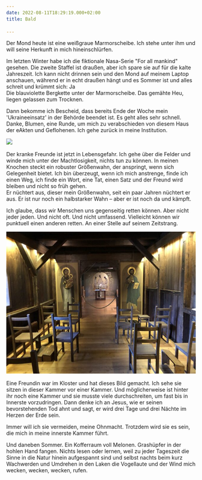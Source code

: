 ```yaml
---
date: 2022-08-11T18:29:19.000+02:00
title: Bald

---
```

Der Mond heute ist eine weißgraue Marmorscheibe. Ich stehe unter ihm und will seine Herkunft in mich hineinschlürfen.

Im letzten Winter habe ich die fiktionale Nasa-Serie "For all mankind" gesehen. Die zweite Staffel ist draußen, aber ich spare sie auf für die kalte Jahreszeit. Ich kann nicht drinnen sein und den Mond auf meinem Laptop anschauen, während er in echt draußen hängt und es Sommer ist und alles schreit und krümmt sich: Ja  
Die blauviolette Bergkette unter der Marmorscheibe. Das gemähte Heu, liegen gelassen zum Trocknen.

Dann bekomme ich Bescheid, dass bereits Ende der Woche mein 'Ukraineeinsatz' in der Behörde beendet ist. Es geht alles sehr schnell. Danke, Blumen, eine Runde, um mich zu verabschieden von diesem Haus der eAkten und Geflohenen. Ich gehe zurück in meine Institution.

![](/uploads/kiesel-gelbe-blume.jpg)

Der kranke Freunde ist jetzt in Lebensgefahr. Ich gehe über die Felder und winde mich unter der Machtlosigkeit, nichts tun zu können. In meinen Knochen steckt ein robuster Größenwahn, der anspringt, wenn sich Gelegenheit bietet. Ich bin überzeugt, wenn ich mich anstrenge, finde ich einen Weg, ich finde ein Wort, eine Tat, einen Satz und der Freund wird bleiben und nicht so früh gehen.   
Er nüchtert aus, dieser mein Größenwahn, seit ein paar Jahren nüchtert er aus. Er ist nur noch ein halbstarker Wahn – aber er ist noch da und kämpft.

Ich glaube, dass wir Menschen uns gegenseitig retten können. Aber nicht jeder jeden. Und nicht oft. Und nicht umfassend. Vielleicht können wir punktuell einen anderen retten. An einer Stelle auf seinem Zeitstrang.

![](/uploads/kammer.jpg)

Eine Freundin war im Kloster und hat dieses Bild gemacht. Ich sehe sie sitzen in dieser Kammer vor einer Kammer. Und möglicherweise ist hinter ihr noch eine Kammer und sie musste viele durchschreiten, um fast bis in Innerste vorzudringen. Dann denke ich an Jesus, wie er seinen bevorstehenden Tod ahnt und sagt, er wird drei Tage und drei Nächte im Herzen der Erde sein.

Immer will ich sie vermeiden, meine Ohnmacht. Trotzdem wird sie es sein, die mich in meine innerste Kammer führt.

Und daneben Sommer. Ein Kofferraum voll Melonen. Grashüpfer in der hohlen Hand fangen. Nichts lesen oder lernen, weil zu jeder Tageszeit die Sinne in die Natur hinein aufgespannt sind und selbst nachts beim kurz Wachwerden und Umdrehen in den Laken die Vogellaute und der Wind  mich wecken, wecken, wecken, rufen.

  
 